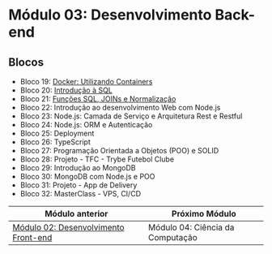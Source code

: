 # Módulo 03: Desenvolvimento Back-end

## Blocos

- Bloco 19: [Docker: Utilizando Containers](./19-docker-utilizando-containers/)
- Bloco 20: [Introdução à SQL](./20-introducao-a-sql/)
- Bloco 21: [Funções SQL, JOINs e Normalização](./21-funcoes-sql-joins-e-normalizacao/)
- Bloco 22: Introdução ao desenvolvimento Web com Node.js
- Bloco 23: Node.js: Camada de Serviço e Arquitetura Rest e Restful
- Bloco 24: Node.js: ORM e Autenticação
- Bloco 25: Deployment
- Bloco 26: TypeScript
- Bloco 27: Programação Orientada a Objetos (POO) e SOLID
- Bloco 28: Projeto - TFC - Trybe Futebol Clube
- Bloco 29: Introdução ao MongoDB
- Bloco 30: MongoDB com Node.js e POO
- Bloco 31: Projeto - App de Delivery
- Bloco 32: MasterClass - VPS, CI/CD

| Módulo anterior                                            | Próximo Módulo                   |
| ---------------------------------------------------------- | -------------------------------- |
| [Módulo 02: Desenvolvimento Front-end](../01-fundamentos/) | Módulo 04: Ciência da Computação |
